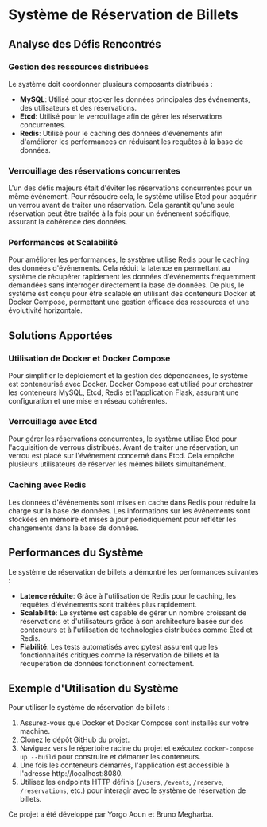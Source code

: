 # Système de Réservation de Billets

## Analyse des Défis Rencontrés

### Gestion des ressources distribuées
Le système doit coordonner plusieurs composants distribués :
- **MySQL**: Utilisé pour stocker les données principales des événements, des utilisateurs et des réservations.
- **Etcd**: Utilisé pour le verrouillage afin de gérer les réservations concurrentes.
- **Redis**: Utilisé pour le caching des données d'événements afin d'améliorer les performances en réduisant les requêtes à la base de données.

### Verrouillage des réservations concurrentes
L'un des défis majeurs était d'éviter les réservations concurrentes pour un même événement. Pour résoudre cela, le système utilise Etcd pour acquérir un verrou avant de traiter une réservation. Cela garantit qu'une seule réservation peut être traitée à la fois pour un événement spécifique, assurant la cohérence des données.

### Performances et Scalabilité
Pour améliorer les performances, le système utilise Redis pour le caching des données d'événements. Cela réduit la latence en permettant au système de récupérer rapidement les données d'événements fréquemment demandées sans interroger directement la base de données. De plus, le système est conçu pour être scalable en utilisant des conteneurs Docker et Docker Compose, permettant une gestion efficace des ressources et une évolutivité horizontale.

## Solutions Apportées

### Utilisation de Docker et Docker Compose
Pour simplifier le déploiement et la gestion des dépendances, le système est conteneurisé avec Docker. Docker Compose est utilisé pour orchestrer les conteneurs MySQL, Etcd, Redis et l'application Flask, assurant une configuration et une mise en réseau cohérentes.

### Verrouillage avec Etcd
Pour gérer les réservations concurrentes, le système utilise Etcd pour l'acquisition de verrous distribués. Avant de traiter une réservation, un verrou est placé sur l'événement concerné dans Etcd. Cela empêche plusieurs utilisateurs de réserver les mêmes billets simultanément.

### Caching avec Redis
Les données d'événements sont mises en cache dans Redis pour réduire la charge sur la base de données. Les informations sur les événements sont stockées en mémoire et mises à jour périodiquement pour refléter les changements dans la base de données.

## Performances du Système

Le système de réservation de billets a démontré les performances suivantes :
- **Latence réduite**: Grâce à l'utilisation de Redis pour le caching, les requêtes d'événements sont traitées plus rapidement.
- **Scalabilité**: Le système est capable de gérer un nombre croissant de réservations et d'utilisateurs grâce à son architecture basée sur des conteneurs et à l'utilisation de technologies distribuées comme Etcd et Redis.
- **Fiabilité**: Les tests automatisés avec pytest assurent que les fonctionnalités critiques comme la réservation de billets et la récupération de données fonctionnent correctement.

## Exemple d'Utilisation du Système

Pour utiliser le système de réservation de billets :
1. Assurez-vous que Docker et Docker Compose sont installés sur votre machine.
2. Clonez le dépôt GitHub du projet.
3. Naviguez vers le répertoire racine du projet et exécutez `docker-compose up --build` pour construire et démarrer les conteneurs.
4. Une fois les conteneurs démarrés, l'application est accessible à l'adresse http://localhost:8080.
5. Utilisez les endpoints HTTP définis (`/users`, `/events`, `/reserve`, `/reservations`, etc.) pour interagir avec le système de réservation de billets.

Ce projet a été développé par Yorgo Aoun et Bruno Megharba.



